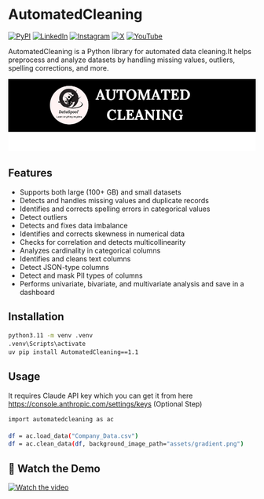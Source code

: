 # AutomatedCleaning
[![PyPI](https://img.shields.io/badge/PyPI-3775A9?style=for-the-badge&logo=pypi&logoColor=white)](https://pypi.org/project/AutomatedCleaning/)
[![LinkedIn](https://img.shields.io/badge/LinkedIn-0077B5?style=for-the-badge&logo=linkedin&logoColor=white)](https://www.linkedin.com/in/abhishek-kumar-singh-8a6326148/)
[![Instagram](https://img.shields.io/badge/Instagram-E4405F?style=for-the-badge&logo=instagram&logoColor=white)](https://www.instagram.com/dataspoof)
[![X](https://img.shields.io/badge/X-000000?style=for-the-badge&logo=x&logoColor=white)](https://x.com/abhi007si)
[![YouTube](https://img.shields.io/badge/YouTube-FF0000?style=for-the-badge&logo=youtube&logoColor=white)](https://www.youtube.com/@dataspoof1977)


AutomatedCleaning is a Python library for automated data cleaning.It helps preprocess and analyze datasets by handling missing values, outliers, spelling corrections, and more.

![Logo](images/logo2.png)

## Features
- Supports both large (100+ GB) and small datasets
- Detects and handles missing values and duplicate records
- Identifies and corrects spelling errors in categorical values
- Detect outliers
- Detects and fixes data imbalance
- Identifies and corrects skewness in numerical data
- Checks for correlation and detects multicollinearity
- Analyzes cardinality in categorical columns
- Identifies and cleans text columns
- Detect JSON-type columns
- Detect and mask PII types of columns
- Performs univariate, bivariate, and multivariate analysis and save in a dashboard


## Installation
```bash
python3.11 -m venv .venv
.venv\Scripts\activate
uv pip install AutomatedCleaning==1.1
```

## Usage
It requires Claude API key which you can get it from here https://console.anthropic.com/settings/keys (Optional Step)

```bash
import automatedcleaning as ac

df = ac.load_data("Company_Data.csv")
df = ac.clean_data(df, background_image_path="assets/gradient.png")
```

## 🎥 Watch the Demo

[![Watch the video](https://i9.ytimg.com/vi_webp/yA5Tdq22_Yg/mqdefault.webp?v=68007439&sqp=CLCcmcIG&rs=AOn4CLA3PwRJEncEyiuIRTi1wMyyHkbY1g)](https://www.youtube.com/watch?v=yA5Tdq22_Yg)


